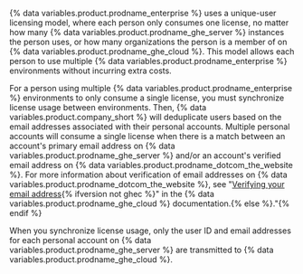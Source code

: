 {% data variables.product.prodname_enterprise %} uses a unique-user licensing model, where each person only consumes one license, no matter how many {% data variables.product.prodname_ghe_server %} instances the person uses, or how many organizations the person is a member of on {% data variables.product.prodname_ghe_cloud %}. This model allows each person to use multiple {% data variables.product.prodname_enterprise %} environments without incurring extra costs.

For a person using multiple {% data variables.product.prodname_enterprise %} environments to only consume a single license, you must synchronize license usage between environments. Then, {% data variables.product.company_short %} will deduplicate users based on the email addresses associated with their personal accounts. Multiple personal accounts will consume a single license when there is a match between an account's primary email address on {% data variables.product.prodname_ghe_server %} and/or an account's verified email address on {% data variables.product.prodname_dotcom_the_website %}. For more information about verification of email addresses on {% data variables.product.prodname_dotcom_the_website %}, see "[Verifying your email address](/enterprise-cloud@latest/get-started/signing-up-for-github/verifying-your-email-address){% ifversion not ghec %}" in the {% data variables.product.prodname_ghe_cloud %} documentation.{% else %}."{% endif %}

When you synchronize license usage, only the user ID and email addresses for each personal account on {% data variables.product.prodname_ghe_server %} are transmitted to {% data variables.product.prodname_ghe_cloud %}.